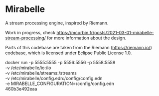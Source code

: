 # Mirabelle

A stream processing engine, inspired by Riemann.

Work in progress, check https://mcorbin.fr/posts/2021-03-01-mirabelle-stream-processing/ for more information about the design.

Parts of this codebase are taken from the Riemann (https://riemann.io/) codebase, which is licensed under Eclipse Public License 1.0.


docker run -p 5555:5555 -p 5556:5556 -p 5558:5558 \
-v /etc/mirabelle/io:/io \
-v /etc/mirabelle/streams:/streams \
-v /etc/mirabelle/config.edn:/config/config.edn \
-e MIRABELLE_CONFIGURATION=/config/config.edn \
460b3e492eaa

